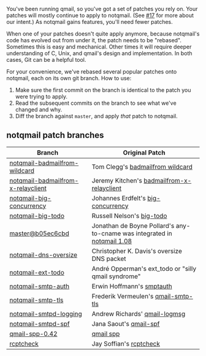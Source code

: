 You've been running qmail, so you've got a set of patches you rely on.
Your patches will mostly continue to apply to notqmail.
(See [#17](https://github.com/notqmail/notqmail/issues/17) for more about our intent.)
As notqmail gains features, you'll need fewer patches.

When one of your patches doesn't quite apply anymore, because notqmail's code has evolved out from under it, the patch needs to be "rebased".
Sometimes this is easy and mechanical.
Other times it will require deeper understanding of C, Unix, and qmail's design and implementation.
In both cases, Git can be a helpful tool.

For your convenience, we've rebased several popular patches onto notqmail, each on its own git branch.
How to use:

1. Make sure the first commit on the branch is identical to the patch you were trying to apply.
2. Read the subsequent commits on the branch to see what we've changed and why.
3. Diff the branch against `master`, and apply _that_ patch to notqmail.

## notqmail patch branches

| Branch | Original Patch |
| ------ | -------------- |
| [notqmail-badmailfrom-wildcard](https://github.com/notqmail/notqmail/commits/notqmail-badmailfrom-wildcard) | Tom Clegg's [badmailfrom wildcard](https://tomclegg.ca/qmail/#qmail-badmailfrom-wildcard) |
| [notqmail-badmailfrom-x-relayclient](https://github.com/notqmail/notqmail/commits/notqmail-badmailfrom-x-relayclient) | Jeremy Kitchen's [badmailfrom-x-relayclient](https://web.archive.org/web/20080907071938/http://scriptkitchen.com/qmail/badmailfrom-x-relayclient.patch)
| [notqmail-big-concurrency](https://github.com/notqmail/notqmail/commits/notqmail-big-concurrency) | Johannes Erdfelt's [big-concurrency](http://qmailorg.schmonz.com/big-concurrency.patch) |
| [notqmail-big-todo](https://github.com/notqmail/notqmail/commits/notqmail-big-todo) | Russell Nelson's [big-todo](http://qmailorg.schmonz.com/big-todo.103.patch)
| [master@b05ec6cbd](https://github.com/notqmail/notqmail/commit/b05ec6cbdacdf40d6c75326394461e22b7f8ab20) | Jonathan de Boyne Pollard's any-to-cname was integrated in [notqmail 1.08](https://github.com/notqmail/notqmail/releases/tag/notqmail-1.08) |
| [notqmail-dns-oversize](https://github.com/notqmail/notqmail/commits/notqmail-dns-oversize) | Christopher K. Davis's oversize DNS packet |
| [notqmail-ext-todo](https://github.com/notqmail/notqmail/commits/patches/notqmail/ext-todo) | André Opperman's ext_todo or "silly qmail syndrome" |
| [notqmail-smtp-auth](https://github.com/notqmail/notqmail/commits/patches/notqmail/smtp-auth) | Erwin Hoffmann's [smptauth](https://www.fehcom.de/qmail/smtpauth.html#PATCHES)
| [notqmail-smtp-tls](https://github.com/notqmail/notqmail/commits/patches/notqmail/smtp-tls) | Frederik Vermeulen's [qmail-smtp-tls](http://inoa.net/qmail-tls/)
| [notqmail-smtpd-logging](https://github.com/notqmail/notqmail/commits/notqmail-smtpd-logging) | Andrew Richards' [qmail-logmsg](http://free.acrconsulting.co.uk/email/qmail-logmsg.html) |
| [notqmail-smtpd-spf](https://github.com/notqmail/notqmail/commits/notqmail-smtpd-spf) | Jana Saout's [qmail-spf](https://www.saout.de/misc/spf/) |
 [qmail-spp-0.42](https://github.com/notqmail/notqmail/tree/patches/notqmail/qmail-spp-0.42) | [qmail spp](http://qmail-spp.sourceforge.net/) |
| [rcptcheck](https://github.com/notqmail/notqmail/tree/patches/notqmail/rcptcheck) | Jay Soffian's [rcptcheck](https://www.soffian.org/downloads/qmail/qmail-smtpd-doc.html) |
